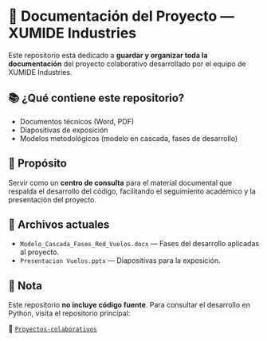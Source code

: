 # 📄 Documentación del Proyecto — XUMIDE Industries

Este repositorio está dedicado a **guardar y organizar toda la documentación** del proyecto colaborativo desarrollado por el equipo de XUMIDE Industries.

## 📚 ¿Qué contiene este repositorio?

- Documentos técnicos (Word, PDF)
- Diapositivas de exposición
- Modelos metodológicos (modelo en cascada, fases de desarrollo)

## 🧠 Propósito

Servir como un **centro de consulta** para el material documental que respalda el desarrollo del código, facilitando el seguimiento académico y la presentación del proyecto.

## 📌 Archivos actuales

- `Modelo_Cascada_Fases_Red_Vuelos.docx` — Fases del desarrollo aplicadas al proyecto.
- `Presentacion Vuelos.pptx` — Diapositivas para la exposición.

## 🧾 Nota

Este repositorio **no incluye código fuente**. Para consultar el desarrollo en Python, visita el repositorio principal:

🔗 [`Proyectos-colaborativos`](https://github.com/XUMIDE-Industries/Proyectos-colaborativos.)
